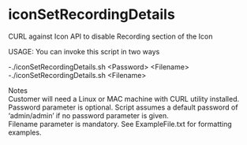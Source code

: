 # iconSetRecordingDetails
CURL against Icon API to disable Recording section of the Icon

USAGE: 
You can invoke this script in two ways

-./iconSetRecordingDetails.sh \<Password\> \<Filename\>  
-./iconSetRecordingDetails.sh \<Filename\>  


Notes <br />
Customer will need a Linux or MAC machine with CURL utility installed.  
Password parameter is optional. Script assumes a default password of ‘admin/admin’ if no password parameter is given.  
Filename parameter is mandatory. See ExampleFile.txt for formatting examples.

